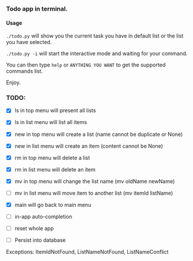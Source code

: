 ### Todo app in terminal.

#### Usage

`./todo.py` will show you the current task you have in default list or the list you have selected.

`./todo.py -i` will start the interactive mode and waiting for your command.

You can then type `help` or `ANYTHING YOU WANT` to get the supported commands list.

Enjoy. 

### TODO:
- [x] ls in top menu will present all lists  
- [x] ls in list menu will list all items  
- [x] new in top menu will create a list (name cannot be duplicate or None)  
- [x] new in list menu will create an item (content cannot be None)  
- [x] rm in top menu will delete a list  
- [x] rm in list menu will delete an item  
- [x] mv in top menu will change the list name (mv oldName newName)  
- [ ] mv in list menu will move item to another list (mv itemId listName)  
- [x] main will go back to main menu  
- [ ] in-app auto-completion  
- [ ] reset whole app  
- [ ] Persist into database


Exceptions:
    ItemIdNotFound, ListNameNotFound, ListNameConflict

